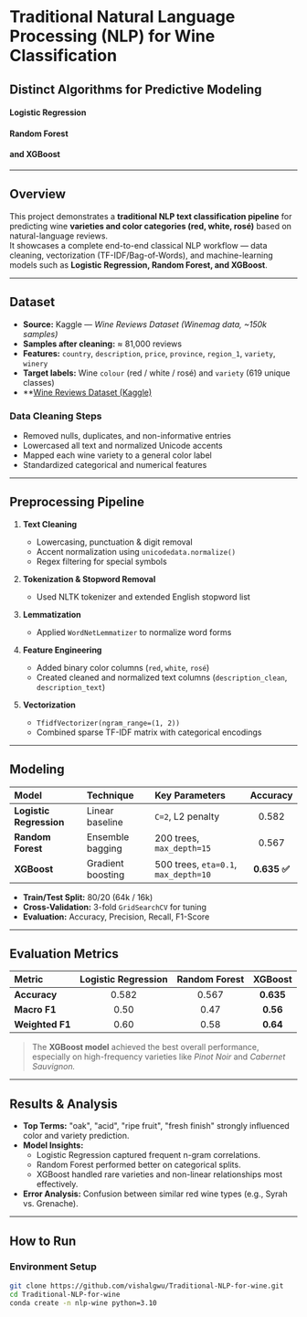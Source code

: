 #  Traditional Natural Language Processing (NLP) for Wine Classification  
## Distinct Algorithms for Predictive Modeling  
#### Logistic Regression  
#### Random Forest  
#### and XGBoost  

---

##  Overview
This project demonstrates a **traditional NLP text classification pipeline** for predicting wine **varieties and color categories (red, white, rosé)** based on natural-language reviews.  
It showcases a complete end-to-end classical NLP workflow — data cleaning, vectorization (TF-IDF/Bag-of-Words), and machine-learning models such as **Logistic Regression, Random Forest, and XGBoost**.

---

##  Dataset
- **Source:** Kaggle — *Wine Reviews Dataset (Winemag data, ~150k samples)*  
- **Samples after cleaning:** ≈ 81,000 reviews  
- **Features:** `country`, `description`, `price`, `province`, `region_1`, `variety`, `winery`  
- **Target labels:** Wine `colour` (red / white / rosé) and `variety` (619 unique classes)  
- **[Wine Reviews Dataset (Kaggle)](https://www.kaggle.com/datasets/zynicide/wine-reviews)

### Data Cleaning Steps
- Removed nulls, duplicates, and non-informative entries  
- Lowercased all text and normalized Unicode accents  
- Mapped each wine variety to a general color label  
- Standardized categorical and numerical features  

---

## Preprocessing Pipeline
1. **Text Cleaning**
   - Lowercasing, punctuation & digit removal  
   - Accent normalization using `unicodedata.normalize()`  
   - Regex filtering for special symbols  

2. **Tokenization & Stopword Removal**
   - Used NLTK tokenizer and extended English stopword list  

3. **Lemmatization**
   - Applied `WordNetLemmatizer` to normalize word forms  

4. **Feature Engineering**
   - Added binary color columns (`red`, `white`, `rosé`)  
   - Created cleaned and normalized text columns (`description_clean`, `description_text`)  

5. **Vectorization**
   - `TfidfVectorizer(ngram_range=(1, 2))`  
   - Combined sparse TF-IDF matrix with categorical encodings  

---

##  Modeling
| Model | Technique | Key Parameters | Accuracy |
|:------|:-----------|:---------------|:---------:|
| **Logistic Regression** | Linear baseline | `C=2`, L2 penalty | 0.582 |
| **Random Forest** | Ensemble bagging | 200 trees, `max_depth=15` | 0.567 |
| **XGBoost** | Gradient boosting | 500 trees, `eta=0.1`, `max_depth=10` | **0.635 ✅** |

- **Train/Test Split:** 80/20 (64k / 16k)  
- **Cross-Validation:** 3-fold `GridSearchCV` for tuning  
- **Evaluation:** Accuracy, Precision, Recall, F1-Score  

---

##  Evaluation Metrics
| Metric | Logistic Regression | Random Forest | XGBoost |
|:--------|:------------------:|:-------------:|:-------:|
| **Accuracy** | 0.582 | 0.567 | **0.635** |
| **Macro F1** | 0.50 | 0.47 | **0.56** |
| **Weighted F1** | 0.60 | 0.58 | **0.64** |

> The **XGBoost model** achieved the best overall performance, especially on high-frequency varieties like *Pinot Noir* and *Cabernet Sauvignon.*

---

##  Results & Analysis
- **Top Terms:** "oak", "acid", "ripe fruit", "fresh finish" strongly influenced color and variety prediction.  
- **Model Insights:**  
  - Logistic Regression captured frequent n-gram correlations.  
  - Random Forest performed better on categorical splits.  
  - XGBoost handled rare varieties and non-linear relationships most effectively.  
- **Error Analysis:** Confusion between similar red wine types (e.g., Syrah vs. Grenache).

---

##  How to Run

###  Environment Setup
```bash
git clone https://github.com/vishalgwu/Traditional-NLP-for-wine.git
cd Traditional-NLP-for-wine
conda create -n nlp-wine python=3.10

